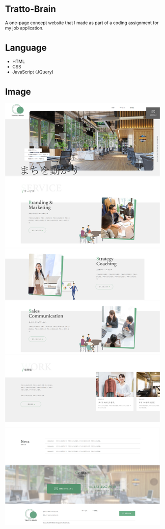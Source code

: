 # Tratto-Brain
A one-page concept website that I made as part of a coding assignment for my job application.

# Language

- HTML
- CSS
- JavaScript (JQuery)

# Image

![Screenshot](header.png)
![Screenshot](service.png)
![Screenshot](strategy.png)
![Screenshot](sales.png)
![Screenshot](work.png)
![Screenshot](news.png)
![Screenshot](contact-footer.png)
